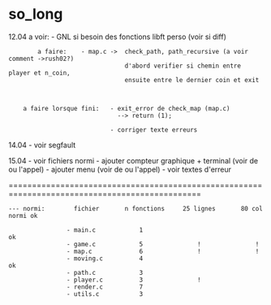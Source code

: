 # so_long

12.04		a voir:		- GNL si besoin des fonctions libft perso (voir si diff)

			a faire:	- map.c	->	check_path, path_recursive (a voir comment ->rush02?)
									d'abord verifier si chemin entre player et n_coin,
									ensuite entre le dernier coin et exit
									


		a faire lorsque fini:	- exit_error de check_map (map.c)
								  --> return (1);
									
								- corriger texte erreurs

			
14.04			- voir segfault



15.04			- voir fichiers normi
				- ajouter compteur graphique + terminal (voir de ou l'appel)
				- ajouter menu (voir de ou l'appel)
				- voir textes d'erreur






===============================================================================================

	--- normi:		  fichier		n fonctions		25 lignes 		80 col		normi ok

					- main.c			1											ok
					- game.c			5 				!				!
					- map.c				6				!				!
					- moving.c			4											ok
					- path.c			3
					- player.c			3				!
					- render.c			7				
					- utils.c			3